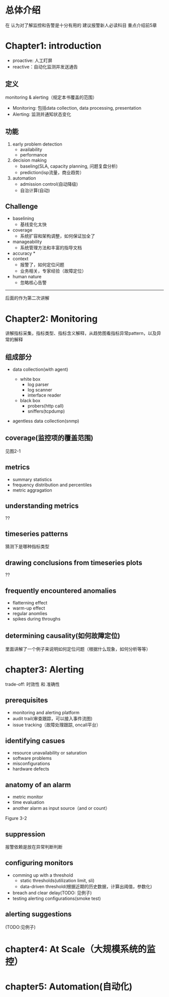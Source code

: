 # 总体介绍
在
认为对了解监控和告警是十分有用的
建议报警新人必读科目
重点介绍前5章


# Chapter1: introduction
* proactive: 人工盯屏
* reactive：自动化监测并发送通告

## 定义

monitoring & alerting（规定本书覆盖的范围）

* Monitoring: 包括data collection, data processing, presentation
* Alerting: 监测并通知状态变化

## 功能

1. early problem detection
	* availability
	* performance
2. decision making
	* baseling(SLA, capacity planning, 问题复盘分析)
	* prediction(isp流量，商业趋势）
3. automation
	* admission control(自动降级)
	* 自治计算(自动)
	

## Challenge

* baselining
	* 基线变化太快
* coverage
	* 系统扩容和架构调整，如何保证加全了
* manageability
	* 系统管理方法和丰富的指导文档
* accuracy
	* 
* context
	* 报警了，如何定位问题
	* 业务相关，专家经验（故障定位）
* human nature
	* 忽略核心告警

-----
后面的作为第二次讲解



# Chapter2: Monitoring
讲解指标采集，指标类型、指标含义解释，从趋势图看指标异常pattern，以及异常的解释

## 组成部分

* data collection(with agent)
	* white box
		* log parser
		* log scanner
		* interface reader
	* black box
		* probers(http call)
		* sniffers(tcpdump)

* agentless data collection(snmp)

## coverage(监控项的覆盖范围)
见图2-1

## metrics
* summary statistics
* frequency distribution and percentiles
* metric aggragation

## understanding metrics
??

## timeseries patterns
猜测下是哪种指标类型

## drawing conclusions from timeseries plots
??

## frequently encountered anomalies
* flatterning effect
* warm-up effect
* regular anomlies
* spikes during throughs

## determining causality(如何故障定位)
里面讲解了一个例子来说明如何定位问题（根据什么现象，如何分析等等）


# chapter3: Alerting
trade-off: 时效性 和 准确性

## prerequisites
* monitoring and alerting platform
* audit trail(审查跟踪，可以接入事件流图)
* issue tracking（故障处理跟踪, oncall平台）

## identifying casues
* resource unavailability or saturation
* software problems
* misconfigurations
* hardware defects

## anatomy of an alarm
* metric monitor
* time evaluation
* another alarm as input source（and or count）

Figure 3-2

## suppression
报警依赖是放在异常判断判断

## configuring monitors
* comming up with a threshold
	* static thresholds(utilization limit, sli)
	* data-driven threshold(根据近期的历史数据，计算出阈值，参数化)
* breach and clear delay(TODO: 见例子)
* testing alerting configurations(smoke test)

## alerting suggestions
(TODO:见例子)


# chapter4: At Scale（大规模系统的监控）


# chapter5: Automation(自动化)








		